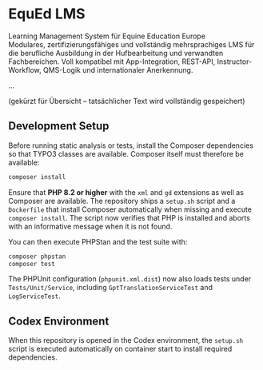 EquEd LMS
=========

Learning Management System für Equine Education Europe  
Modulares, zertifizierungsfähiges und vollständig mehrsprachiges LMS für die berufliche Ausbildung in der Hufbearbeitung und verwandten Fachbereichen. Voll kompatibel mit App-Integration, REST-API, Instructor-Workflow, QMS-Logik und internationaler Anerkennung.

...

(gekürzt für Übersicht – tatsächlicher Text wird vollständig gespeichert)


## Development Setup

Before running static analysis or tests, install the Composer dependencies so that TYPO3 classes are available. Composer itself must therefore be available:

```bash
composer install
```

Ensure that **PHP 8.2 or higher** with the `xml` and `gd` extensions as well as Composer are
available. The repository ships a `setup.sh` script and a `Dockerfile` that
install Composer automatically when missing and execute `composer install`.
The script now verifies that PHP is installed and aborts with an informative
message when it is not found.

You can then execute PHPStan and the test suite with:

```bash
composer phpstan
composer test
```

The PHPUnit configuration (`phpunit.xml.dist`) now also loads tests under
`Tests/Unit/Service`, including `GptTranslationServiceTest` and
`LogServiceTest`.

## Codex Environment
When this repository is opened in the Codex environment, the `setup.sh` script is executed automatically on container start to install required dependencies.
